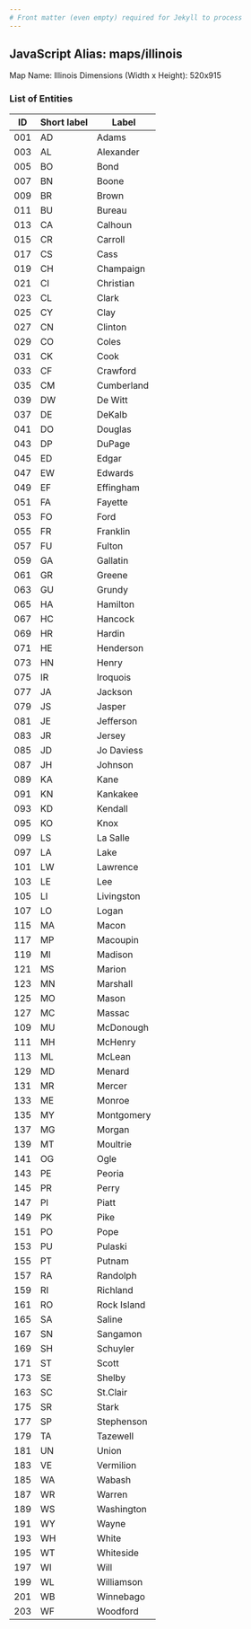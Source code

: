 ```yaml
---
# Front matter (even empty) required for Jekyll to process
---
```


## JavaScript Alias: maps/illinois

Map Name: Illinois
Dimensions (Width x Height): 520x915





### List of Entities

ID | Short label | Label
---|---|---|
001|AD|Adams
003|AL|Alexander
005|BO|Bond
007|BN|Boone
009|BR|Brown
011|BU|Bureau
013|CA|Calhoun
015|CR|Carroll
017|CS|Cass
019|CH|Champaign
021|CI|Christian
023|CL|Clark
025|CY|Clay
027|CN|Clinton
029|CO|Coles
031|CK|Cook
033|CF|Crawford
035|CM|Cumberland
039|DW|De Witt
037|DE|DeKalb
041|DO|Douglas
043|DP|DuPage
045|ED|Edgar
047|EW|Edwards
049|EF|Effingham
051|FA|Fayette
053|FO|Ford
055|FR|Franklin
057|FU|Fulton
059|GA|Gallatin
061|GR|Greene
063|GU|Grundy
065|HA|Hamilton
067|HC|Hancock
069|HR|Hardin
071|HE|Henderson
073|HN|Henry
075|IR|Iroquois
077|JA|Jackson
079|JS|Jasper
081|JE|Jefferson
083|JR|Jersey
085|JD|Jo Daviess
087|JH|Johnson
089|KA|Kane
091|KN|Kankakee
093|KD|Kendall
095|KO|Knox
099|LS|La Salle
097|LA|Lake
101|LW|Lawrence
103|LE|Lee
105|LI|Livingston
107|LO|Logan
115|MA|Macon
117|MP|Macoupin
119|MI|Madison
121|MS|Marion
123|MN|Marshall
125|MO|Mason
127|MC|Massac
109|MU|McDonough
111|MH|McHenry
113|ML|McLean
129|MD|Menard
131|MR|Mercer
133|ME|Monroe
135|MY|Montgomery
137|MG|Morgan
139|MT|Moultrie
141|OG|Ogle
143|PE|Peoria
145|PR|Perry
147|PI|Piatt
149|PK|Pike
151|PO|Pope
153|PU|Pulaski
155|PT|Putnam
157|RA|Randolph
159|RI|Richland
161|RO|Rock Island
165|SA|Saline
167|SN|Sangamon
169|SH|Schuyler
171|ST|Scott
173|SE|Shelby
163|SC|St.Clair
175|SR|Stark
177|SP|Stephenson
179|TA|Tazewell
181|UN|Union
183|VE|Vermilion
185|WA|Wabash
187|WR|Warren
189|WS|Washington
191|WY|Wayne
193|WH|White
195|WT|Whiteside
197|WI|Will
199|WL|Williamson
201|WB|Winnebago
203|WF|Woodford

